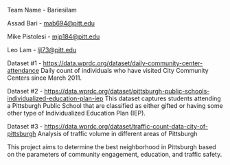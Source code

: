Team Name - Bariesilam

Assad Bari - mab694@pitt.edu

Mike Pistolesi - mjp184@pitt.edu

Leo Lam - ljl73@pitt.edu

Dataset #1 - https://data.wprdc.org/dataset/daily-community-center-attendance
Daily count of individuals who have visited City Community Centers since March 2011.

Dataset #2 - https://data.wprdc.org/dataset/pittsburgh-public-schools-individualized-education-plan-iep
This dataset captures students attending a Pittsburgh Public School that are classified as either gifted or having some other type of Individualized Education Plan (IEP).

Dataset #3 - https://data.wprdc.org/dataset/traffic-count-data-city-of-pittsburgh
Analysis of traffic volume in different areas of Pittsburgh

This project aims to determine the best neighborhood in Pittsburgh based on the parameters of community engagement, education, and traffic safety.
